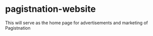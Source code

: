 # pagistnation-website
This will serve as the home page for advertisements and marketing of Pagistnation
